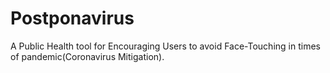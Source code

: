 # Postponavirus
A Public Health tool for Encouraging Users to avoid Face-Touching in times of pandemic(Coronavirus Mitigation).
